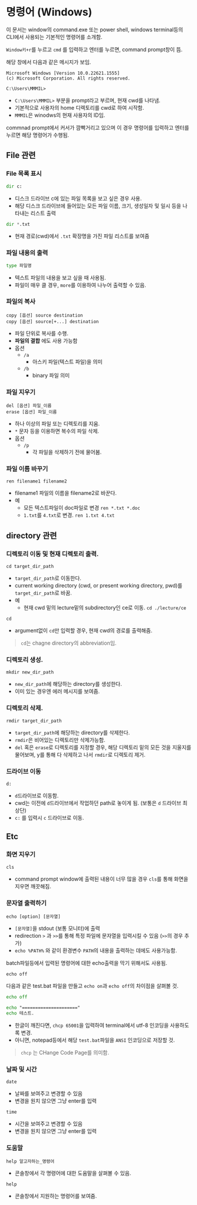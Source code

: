 # 명령어 (Windows)

이 문서는 window의 command.exe 또는 power shell, windows terminal등의 CLI에서 사용되는 기본적인 명령어를 소개함.
  

`Window키+r`를 누르고 `cmd` 를 입력하고 엔터를 누르면, command prompt창이 뜸.

해당 창에서 다음과 같은 메시지가 보임.

```basic
Microsoft Windows [Version 10.0.22621.1555]
(c) Microsoft Corporation. All rights reserved.

C:\Users\MMMIL>
```

- `C:\Users\MMMIL>` 부분을 prompt라고 부르며, 현재 cwd를 나타냄.
- 기본적으로 사용자의 home 디렉토리를 cwd로 하여 시작함.
- `MMMIL`은 winodws의 현재 사용자의 ID임.

commnad prompt에서 커서가 깜빡거리고 있으며 이 경우 명령어를 입력하고 엔터를 누르면 해당 명령어가 수행됨.


## File 관련

### File 목록 표시

```python
dir c:
```

- 디스크 드라이브 c에 있는 파일 목록을 보고 싶은 경우 사용.
- 해당 디스크 드라이브에 들어있는 모든 파일 이름, 크기, 생성일자 및 일시 등을 나타내는 리스트 출력

```python
dir *.txt
```

- 현재 경로(cwd)에서 `.txt` 확장명을 가진 파일 리스트를 보여줌

### 파일 내용의 출력

```python
type 파일명
```

- 텍스트 파일의 내용을 보고 싶을 때 사용됨.
- 파일이 매우 클 경우, `more`를 이용하여 나누어 출력할 수 있음.

### 파일의 복사

```basic
copy [옵션] source destination 
copy [옵션] source[+...] destination
```

- 파일 단위로 복사를 수행.
- **파일의 결합** 에도 사용 가능함
- 옵션
    - `/a`
        - 아스키 파일(텍스트 파일)을 의미
    - `/b`
        - binary 파일 의미
        

### 파일 지우기

```basic
del [옵션] 파일_이름
erase [옵션] 파일_이름
```

- 하나 이상의 파일 또는 디렉토리를 지움.
- `*` 문자 등을 이용하면 복수의 파일 삭제.
- 옵션
    - `/p`
        - 각 파일을 삭제하기 전에 물어봄.

### 파일 이름 바꾸기

```basic
ren filename1 filename2
```

- filename1 파일의 이름을 filename2로 바꾼다.
- 예
    - 모든 텍스트파일이 doc파일로 변경
    `ren *.txt *.doc`
    - `1.txt`를 `4.txt`로 변경.
    `ren 1.txt 4.txt`

## directory 관련

### 디렉토리 이동 및 현재 디렉토리 출력.

```basic
cd target_dir_path
```

- `target_dir_path`로 이동한다.
- current working directory (cwd, or present working directory, pwd)를 `target_dir_path`로 바꿈.
- 예
    - 현재 cwd 밑의 lecture밑의 subdirectory인 ce로 이동.
    `cd ./lecture/ce`

```basic
cd 
```

- argument없이 `cd`만 입력할 경우, 현재 cwd의 경로를 출력해줌.

> `cd`는 chagne directory의 abbreviation임.

### 디렉토리 생성.

```basic
mkdir new_dir_path
```

- `new_dir_path`에 해당하는 directory를 생성한다.
- 이미 있는 경우엔 에러 메시지를 보여줌.

### 디렉토리 삭제.

```basic
rmdir target_dir_path
```

- `target_dir_path`에 해당하는 directory를 삭제한다.
- `rmdir`은 비어있는 디렉토리만 삭제가능함.
- `del` 혹은 `erase`로 디렉토리를 지정할 경우, 해당 디렉토리 밑의 모든 것을 지울지를 물어보며, y를 통해 다 삭제하고 나서 `rmdir`로 디렉토리 제거.

### 드라이브 이동

```basic
d:
```

- `d`드라이브로 이동함.
- cwd는 이전에 `d`드라이브에서 작업하던 path로 놓이게 됨. (보통은 `d` 드라이브 최상단)
- `c:` 를 입력시 `c` 드라이브로 이동.

## Etc

### 화면 지우기

```basic
cls
```

- command prompt window에 출력된 내용이 너무 많을 경우 `cls`를 통해 화면을 지우면 깨끗해짐.

### 문자열 출력하기

```basic
echo [option] [문자열]
```

- `[문자열]`을 stdout (보통 모니터)에 출력
- redirection `>` 과 `>>`를 통해 특정 파일에 문자열을 입력시킬 수 있음 (`>>`의 경우 추가)
- `echo %PATH%` 와 같이 환경변수 `PATH`의 내용을 출력하는 데에도 사용가능함.

batch파일등에서 입력된 명령어에 대한 echo출력을 막기 위해서도 사용됨.

```basic
echo off
```

다음과 같은 test.bat 파일을 만들고 `echo on`과 `echo off`의 차이점을 살펴볼 것.

```bat
echo off

echo "====================="
echo 테스트.
```

- 한글이 깨진다면, `chcp 65001`을 입력하여 terminal에서 utf-8 인코딩을 사용하도록 변경.
- 아니면, notepad등에서 해당 `test.bat`파일을 `ANSI` 인코딩으로 저장할 것.

> `chcp` 는 CHange Code Page를 의미함.


### 날짜 및 시간

```basic
date
```

- 날짜를 보여주고 변경할 수 있음
- 변경을 원치 않으면 그냥 enter를 입력

```basic
time
```

- 시간을 보여주고 변경할 수 있음
- 변경을 원치 않으면 그냥 enter를 입력

### 도움말

```basic
help 알고자하는_명령어
```

- 콘솔창에서 각 명령어에 대한 도움말을 살펴볼 수 있음.

```basic
help
```

- 콘솔창에서 지원하는 명령어를 보여줌.